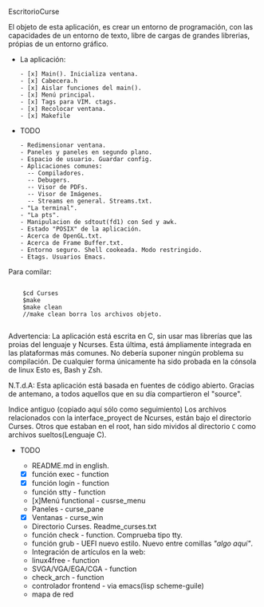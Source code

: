 EscritorioCurse

El objeto de esta aplicación, es crear un entorno de programación, con las 
capacidades de un entorno de texto, libre de cargas de grandes librerias, 
própias de un entorno gráfico.




*   La aplicación:

        - [x] Main(). Inicializa ventana.
        - [x] Cabecera.h 
        - [x] Aislar funciones del main(). 
        - [x] Menú principal.
        - [x] Tags para VIM. ctags.
        - [x] Recolocar ventana.
        - [x] Makefile



*   TODO


        - Redimensionar ventana.
        - Paneles y paneles en segundo plano.
        - Espacio de usuario. Guardar config.
        - Aplicaciones comunes:
          -- Compiladores.
          -- Debugers.
          -- Visor de PDFs.
          -- Visor de Imágenes.
          -- Streams en general. Streams.txt.
        - "La terminal".
        - "La pts".
        - Manipulacion de sdtout(fd1) con Sed y awk.
        - Estado "POSIX" de la aplicación.
        - Acerca de OpenGL.txt.
        - Acerca de Frame Buffer.txt.
        - Entorno seguro. Shell cookeada. Modo restringido.
        - Etags. Usuarios Emacs.



  Para comilar: 
  <pre><code>
    $cd Curses
    $make
    $make clean
    //make clean borra los archivos objeto.
  </pre></code>


  Advertencia: La aplicación está escrita en C, sin usar mas librerías
  que las proias del lenguaje y Ncurses. Esta última, está ámpliamente
  integrada en las plataformas más comunes. No debería suponer ningún
  problema su compilación.
  De cualquier forma únicamente ha sido probada en la cónsola de linux
  Esto es, Bash y Zsh. 


  N.T.d.A: Esta aplicación está basada en fuentes de código abierto.
  Gracias de antemano, a todos aquellos que en su día compartieron el
  "source".


Indice antiguo (copiado aquí sólo como seguimiento)
Los archivos relacionados con la interface_proyect de Ncurses, están bajo el
directorio Curses. Otros que estaban en el root, han sido mividos al directorio
`C` como archivos sueltos(Lenguaje C).

*  TODO

      - README.md in english.  
      - [x] función exec - function  
      - [x] función login - function  
      - función stty - function  
      - [x]Menú functional - cusrse_menu  
      - Paneles - curse_pane  
      - [x] Ventanas - curse_win  
      - Directorio Curses. Readme_curses.txt
      - función check - function. Comprueba tipo tty.
      - función grub - UEFI nuevo estilo. Nuevo entre comillas *"algo aquí"*.
      - Integración de artículos en la web:
      - linux4free - function
      - SVGA/VGA/EGA/CGA - function
      - check_arch - function
      - controlador frontend - via emacs(lisp scheme-guile)
      - mapa de red






